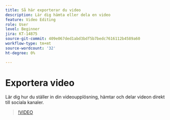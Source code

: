 ```yaml
---
title: Så här exporterar du video
description: Lär dig hämta eller dela en video
feature: Video Editing
role: User
level: Beginner
jira: KT-14875
source-git-commit: 409e067ded1abd3bdf5b7bedc7616112b4589a60
workflow-type: tm+mt
source-wordcount: '32'
ht-degree: 0%

---
```


# Exportera video

Lär dig hur du ställer in din videoupplösning, hämtar och delar videon direkt till sociala kanaler.

>[!VIDEO](https://video.tv.adobe.com/v/3427093?quality=12&learn=on&hidetitle=true)

